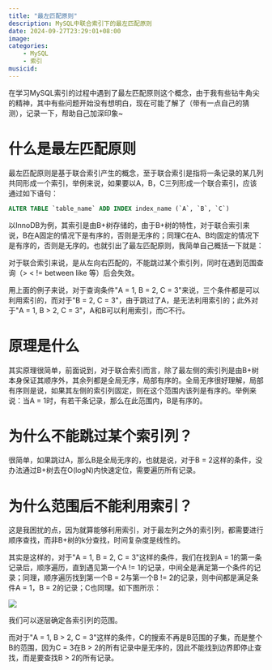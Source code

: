 ```yaml
---
title: "最左匹配原则"
description: MySQL中联合索引下的最左匹配原则
date: 2024-09-27T23:29:01+08:00
image: 
categories:
    - MySQL
    - 索引
musicid:
---
```


在学习MySQL索引的过程中遇到了最左匹配原则这个概念，由于我有些钻牛角尖的精神，其中有些问题开始没有想明白，现在可能了解了（带有一点自己的猜测），记录一下，帮助自己加深印象~

# 什么是最左匹配原则
最左匹配原则是基于联合索引产生的概念，至于联合索引是指将一条记录的某几列共同形成一个索引，举例来说，如果要以A，B，C三列形成一个联合索引，应该通过如下语句：

```sql
ALTER TABLE `table_name` ADD INDEX index_name (`A`, `B`, `C`)
```

以InnoDB为例，其索引是由B+树存储的，由于B+树的特性，对于联合索引来说，B在A固定的情况下是有序的，否则是无序的；同理C在A、B均固定的情况下是有序的，否则是无序的。也就引出了最左匹配原则，我简单自己概括一下就是：

对于联合索引来说，是从左向右匹配的，不能跳过某个索引列，同时在遇到范围查询（> < != between like 等）后会失效。

用上面的例子来说，对于查询条件"A = 1, B = 2, C = 3"来说，三个条件都是可以利用索引的，而对于"B = 2, C = 3"，由于跳过了A，是无法利用索引的；此外对于"A = 1, B > 2, C = 3"，A和B可以利用索引，而C不行。



# 原理是什么
其实原理很简单，前面说到，对于联合索引而言，除了最左侧的索引列是由B+树本身保证其顺序外，其余列都是全局无序，局部有序的。全局无序很好理解，局部有序则是说，如果其左侧的索引列固定，则在这个范围内该列是有序的。举例来说：当A = 1时，有若干条记录，那么在此范围内，B是有序的。



# 为什么不能跳过某个索引列？
很简单，如果跳过A，那么B是全局无序的，也就是说，对于B = 2这样的条件，没办法通过B+树去在O(logN)内快速定位，需要遍历所有记录。

# 为什么范围后不能利用索引？
这是我困扰的点，因为就算能够利用索引，对于最左列之外的索引列，都需要进行顺序查找，而非B+树的k分查找，时间复杂度是线性的。

其实是这样的，对于"A = 1, B = 2, C = 3"这样的条件，我们在找到A = 1的第一条记录后，顺序遍历，直到遇见第一个A != 1的记录，中间全是满足第一个条件的记录；同理，顺序遍历找到第一个B = 2与第一个B != 2的记录，则中间都是满足条件A = 1，B = 2的记录；C也同理。如下图所示：

![](https://cdn.jsdelivr.net/gh/Messiz/image-bed/test/20240927232837.png)

我们可以逐层确定各索引列的范围。

而对于"A = 1, B > 2, C = 3"这样的条件，C的搜索不再是B范围的子集，而是整个B的范围，因为C = 3在B > 2的所有记录中是无序的，因此不能找到边界即停止查找，而是要查找B > 2的所有记录。



